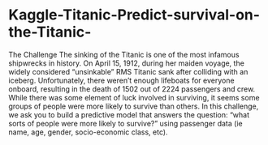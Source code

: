 # Kaggle-Titanic-Predict-survival-on-the-Titanic-
The Challenge  The sinking of the Titanic is one of the most infamous shipwrecks in history.  On April 15, 1912, during her maiden voyage, the widely considered “unsinkable” RMS Titanic sank after colliding with an iceberg. Unfortunately, there weren’t enough lifeboats for everyone onboard, resulting in the death of 1502 out of 2224 passengers and crew.  While there was some element of luck involved in surviving, it seems some groups of people were more likely to survive than others.  In this challenge, we ask you to build a predictive model that answers the question: “what sorts of people were more likely to survive?” using passenger data (ie name, age, gender, socio-economic class, etc). 
